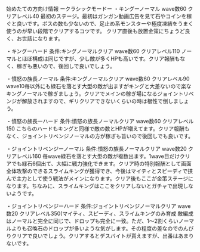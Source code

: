 始めたての方向け情報
ークラシックモードー
・キングーノーマル
wave数60
クリアレベル40
最初のステージ。最初はガンガン動画広告を見て石やコインを稼ぐと良いです。ボスの数も少ないので、足止め系モンスターや極度凍結をうまく使うのが早い段階でクリアするコツです。
クリア直後も放置金策にちょうど良く、お世話になります。

・キングーハード
条件:キングノーマルクリア
wave数60
クリアレベル110
ノーマルとほぼ構成は同じですが、少し敵が多くHPも高いです。クリア報酬もなく、稼ぎも悪いので、後回しで良いでしょう。

・憤怒の族長ノーマル
条件:キングノーマルクリア
wave数60
クリアレベル90
wave10毎以外にも緑石を落とす大型の敵が出ますがキングと大差ないので楽なキングノーマルで稼ぎましょう。クリアでメインの稼ぎ場になるジョイントリベンジが解放されますので、ギリクリアできないくらいの時は根性で倒しましょう。

・憤怒の族長ーハード
条件:憤怒の族長ノーマルクリア
wave数60
クリアレベル150
こちらのハードもキングと同様で敵の数とHPが増えてます。クリア報酬もなく、ジョイントリベンジノーマルの方が稼ぎも旨いので後回しでも良いです。

・ジョイントリベンジーノーマル
条件:憤怒の族長ノーマルクリア
wave数20
クリアレベル160
毎wave緑石を落とす大型の敵が複数出ます。1wave目だけクリアでも緑石6個出て、大幅に戦力強化できます。クリア時の特別報酬として画面全体攻撃のできるスライムキングが獲得でき、今後はマイティとスピーディで挟んで主力として使う戦法がメインになります。クリア後もここが金策ステージになります。ちなみに、スライムキングはここをクリアしないとガチャで出現しないようです。

・ジョイントリベンジーハード
条件:ジョイントリベンジノーマルクリア
wave数20
クリアレベル350(マイティ、スピーディ、スライムキングのみ育成
敵編成はノーマルと完全に同じで、ドロップも完全に一致。ただ、1〜2割くらいノーマルよりも召喚石のドロップが多いような気がします。その程度の差なのでのんびりクリアで良いでしょう。クリアするとデスバイトが貰えますが、出番はあまりないです。